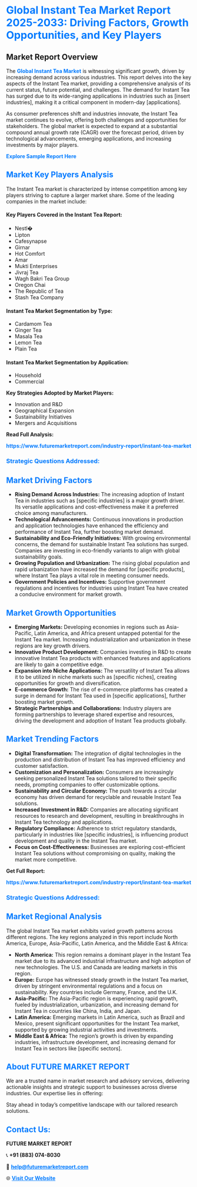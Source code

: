 <h1 style="color: #007BFF;">Global Instant Tea Market Report 2025-2033: Driving Factors, Growth Opportunities, and Key Players</h1>

<section id="overview">
<h2>Market Report Overview</h2>
<p>The <a href="https://www.futuremarketreport.com/industry-report/instant-tea-market" style="color: #007BFF; text-decoration: none;"><strong>Global Instant Tea Market</strong></a> is witnessing significant growth, driven by increasing demand across various industries. This report delves into the key aspects of the Instant Tea market, providing a comprehensive analysis of its current status, future potential, and challenges. The demand for Instant Tea has surged due to its wide-ranging applications in industries such as [insert industries], making it a critical component in modern-day [applications].</p>
<p>As consumer preferences shift and industries innovate, the Instant Tea market continues to evolve, offering both challenges and opportunities for stakeholders. The global market is expected to expand at a substantial compound annual growth rate (CAGR) over the forecast period, driven by technological advancements, emerging applications, and increasing investments by major players.</p>
</section>

<section id="overview">
<p><a href="https://www.futuremarketreport.com/request-sample/reportId=101884" style="color: #007BFF; text-decoration: none;"><strong>Explore Sample Report Here</strong></a></p>
</section>

<section id="key-players">
<h2 style="color: #007BFF;">Market Key Players Analysis</h2>
<p>The Instant Tea market is characterized by intense competition among key players striving to capture a larger market share. Some of the leading companies in the market include:</p>
<h4>Key Players Covered in the Instant Tea Report:</h4>
<ul><li>Nestl�</li><li>Lipton</li><li>Cafesynapse</li><li>Girnar</li><li>Hot Comfort</li><li>Amar</li><li>Mukti Enterprises</li><li>Jivraj Tea</li><li>Wagh Bakri Tea Group</li><li>Oregon Chai</li><li>The Republic of Tea</li><li>Stash Tea Company</li></ul>
<h4>Instant Tea Market Segmentation by Type:</h4>
<ul><li>Cardamom Tea</li><li>Ginger Tea</li><li>Masala Tea</li><li>Lemon Tea</li><li>Plain Tea</li></ul>

<h4>Instant Tea Market Segmentation by Application:</h4>
<ul><li>Household</li><li>Commercial</li></ul>
<p><strong>Key Strategies Adopted by Market Players:</strong></p>
<ul>
<li>Innovation and R&D</li>
<li>Geographical Expansion</li>
<li>Sustainability Initiatives</li>
<li>Mergers and Acquisitions</li>
</ul>
</section>

<section>
<p><strong>Read Full Analysis: </strong></p><a href="https://www.futuremarketreport.com/industry-report/instant-tea-market" style="color: #007BFF; text-decoration: none;"><strong>https://www.futuremarketreport.com/industry-report/instant-tea-market</strong></a>
<h3 style="color: #007BFF;">Strategic Questions Addressed:</h3>
</section>

<section id="driving-factors">
<h2 style="color: #007BFF;">Market Driving Factors</h2>
<ul>
<li><strong>Rising Demand Across Industries:</strong> The increasing adoption of Instant Tea in industries such as [specific industries] is a major growth driver. Its versatile applications and cost-effectiveness make it a preferred choice among manufacturers.</li>
<li><strong>Technological Advancements:</strong> Continuous innovations in production and application technologies have enhanced the efficiency and performance of Instant Tea, further boosting market demand.</li>
<li><strong>Sustainability and Eco-Friendly Initiatives:</strong> With growing environmental concerns, the demand for sustainable Instant Tea solutions has surged. Companies are investing in eco-friendly variants to align with global sustainability goals.</li>
<li><strong>Growing Population and Urbanization:</strong> The rising global population and rapid urbanization have increased the demand for [specific products], where Instant Tea plays a vital role in meeting consumer needs.</li>
<li><strong>Government Policies and Incentives:</strong> Supportive government regulations and incentives for industries using Instant Tea have created a conducive environment for market growth.</li>
</ul>
</section>

<section id="growth-opportunities">
<h2 style="color: #007BFF;">Market Growth Opportunities</h2>
<ul>
<li><strong>Emerging Markets:</strong> Developing economies in regions such as Asia-Pacific, Latin America, and Africa present untapped potential for the Instant Tea market. Increasing industrialization and urbanization in these regions are key growth drivers.</li>
<li><strong>Innovative Product Development:</strong> Companies investing in R&D to create innovative Instant Tea products with enhanced features and applications are likely to gain a competitive edge.</li>
<li><strong>Expansion into Niche Applications:</strong> The versatility of Instant Tea allows it to be utilized in niche markets such as [specific niches], creating opportunities for growth and diversification.</li>
<li><strong>E-commerce Growth:</strong> The rise of e-commerce platforms has created a surge in demand for Instant Tea used in [specific applications], further boosting market growth.</li>
<li><strong>Strategic Partnerships and Collaborations:</strong> Industry players are forming partnerships to leverage shared expertise and resources, driving the development and adoption of Instant Tea products globally.</li>
</ul>
</section>

<section id="trending-factors">
<h2 style="color: #007BFF;">Market Trending Factors</h2>
<ul>
<li><strong>Digital Transformation:</strong> The integration of digital technologies in the production and distribution of Instant Tea has improved efficiency and customer satisfaction.</li>
<li><strong>Customization and Personalization:</strong> Consumers are increasingly seeking personalized Instant Tea solutions tailored to their specific needs, prompting companies to offer customizable options.</li>
<li><strong>Sustainability and Circular Economy:</strong> The push towards a circular economy has driven demand for recyclable and reusable Instant Tea solutions.</li>
<li><strong>Increased Investment in R&D:</strong> Companies are allocating significant resources to research and development, resulting in breakthroughs in Instant Tea technology and applications.</li>
<li><strong>Regulatory Compliance:</strong> Adherence to strict regulatory standards, particularly in industries like [specific industries], is influencing product development and quality in the Instant Tea market.</li>
<li><strong>Focus on Cost-Effectiveness:</strong> Businesses are exploring cost-efficient Instant Tea solutions without compromising on quality, making the market more competitive.</li>
</ul>
</section>

<section>
<p><strong>Get Full Report: </strong></p><a href="https://www.futuremarketreport.com/industry-report/instant-tea-market" style="color: #007BFF; text-decoration: none;"><strong>https://www.futuremarketreport.com/industry-report/instant-tea-market</strong></a>
<h3 style="color: #007BFF;">Strategic Questions Addressed:</h3>
</section>


<section id="regional-analysis">
<h2 style="color: #007BFF;">Market Regional Analysis</h2>
<p>The global Instant Tea market exhibits varied growth patterns across different regions. The key regions analyzed in this report include North America, Europe, Asia-Pacific, Latin America, and the Middle East & Africa:</p>
<ul>
<li><strong>North America:</strong> This region remains a dominant player in the Instant Tea market due to its advanced industrial infrastructure and high adoption of new technologies. The U.S. and Canada are leading markets in this region.</li>
<li><strong>Europe:</strong> Europe has witnessed steady growth in the Instant Tea market, driven by stringent environmental regulations and a focus on sustainability. Key countries include Germany, France, and the U.K.</li>
<li><strong>Asia-Pacific:</strong> The Asia-Pacific region is experiencing rapid growth, fueled by industrialization, urbanization, and increasing demand for Instant Tea in countries like China, India, and Japan.</li>
<li><strong>Latin America:</strong> Emerging markets in Latin America, such as Brazil and Mexico, present significant opportunities for the Instant Tea market, supported by growing industrial activities and investments.</li>
<li><strong>Middle East & Africa:</strong> The region’s growth is driven by expanding industries, infrastructure development, and increasing demand for Instant Tea in sectors like [specific sectors].</li>
</ul>
</section>

<footer>
<h2 style="color: #007BFF;">About FUTURE MARKET REPORT</h2>
<p>We are a trusted name in market research and advisory services, delivering actionable insights and strategic support to businesses across diverse industries. Our expertise lies in offering:</p>

<p>Stay ahead in today’s competitive landscape with our tailored research solutions.</p>

<h2 style="color: #007BFF;">Contact Us:</h2>
<p><strong>FUTURE MARKET REPORT</strong></p>
<p>📞 <strong>+91 (883) 074-8030</strong></p>
<p>📧 <strong><a href="mailto:help@futuremarketreport.com" style="color: #007BFF;">help@futuremarketreport.com</a></strong></p>
<p>🌐 <strong><a href="https://www.futuremarketreport.com/" style="color: #007BFF;">Visit Our Website</a></strong></p>
</footer>